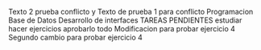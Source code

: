 
Texto 2 prueba conflicto y 
Texto de prueba 1 para conflicto
Programacion
Base de Datos
Desarrollo de interfaces
TAREAS PENDIENTES
estudiar
hacer ejercicios
aprobarlo todo
Modificacion para probar ejercicio 4
Segundo cambio para probar ejercicio 4
